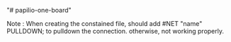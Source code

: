 "# papilio-one-board" 

Note : When creating the constained file, should add #NET "name" PULLDOWN;
to pulldown the connection. otherwise, not working properly. 
